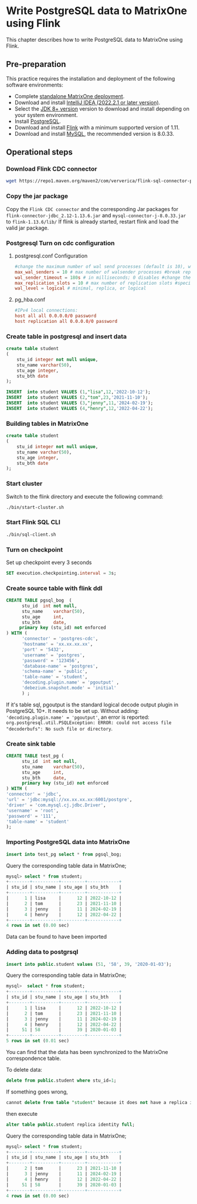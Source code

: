 # Write PostgreSQL data to MatrixOne using Flink

This chapter describes how to write PostgreSQL data to MatrixOne using Flink.

## Pre-preparation

This practice requires the installation and deployment of the following software environments:

- Complete [standalone MatrixOne deployment](https://docs.matrixorigin.cn/1.2.2/MatrixOne/Get-Started/install-standalone-matrixone/).
- Download and install [lntelliJ IDEA (2022.2.1 or later version)](https://www.jetbrains.com/idea/download/).
- Select the [JDK 8+ version](https://www.oracle.com/sg/java/technologies/javase/javase8-archive-downloads.html) version to download and install depending on your system environment.
- Install [PostgreSQL](https://www.postgresql.org/download/).
- Download and install [Flink](https://archive.apache.org/dist/flink/flink-1.17.0/flink-1.17.0-bin-scala_2.12.tgz) with a minimum supported version of 1.11.
- Download and install [MySQL](https://downloads.mysql.com/archives/get/p/23/file/mysql-server_8.0.33-1ubuntu23.04_amd64.deb-bundle.tar), the recommended version is 8.0.33.

## Operational steps

### Download Flink CDC connector

```bash
wget https://repo1.maven.org/maven2/com/ververica/flink-sql-connector-postgres-cdc/2.1.1/flink-sql-connector-postgres-cdc-2.1.1.jar 
```

### Copy the jar package

Copy the `Flink CDC connector` and the corresponding Jar packages for `flink-connector-jdbc_2.12-1.13.6.jar` and `mysql-connector-j-8.0.33.jar` to `flink-1.13.6/lib/` If flink is already started, restart flink and load the valid jar package.

### Postgresql Turn on cdc configuration

1. postgresql.conf Configuration

    ```conf
    #change the maximum number of wal send processes (default is 10), which is the same value as the solts setting above 
    max_wal_senders = 10 # max number of walsender processes #break replication connections that have been inactive for more than the specified number of milliseconds, you can set it appropriately a little larger (default 60s) 
    wal_sender_timeout = 180s # in milliseconds; 0 disables #change the maximum number of solts (default is 10), flink-cdc defaults to one table 
    max_replication_slots = 10 # max number of replication slots #specify as logical 
    wal_level = logical # minimal, replica, or logical
    ```

2. pg_hba.conf

    ```conf
    #IPv4 local connections: 
    host all all 0.0.0.0/0 password 
    host replication all 0.0.0.0/0 password 
    ```

### Create table in postgresql and insert data

```sql
create table student
(
    stu_id integer not null unique,
    stu_name varchar(50),
    stu_age integer,
    stu_bth date
);

INSERT  into student VALUES (1,"lisa",12,'2022-10-12');
INSERT  into student VALUES (2,"tom",23,'2021-11-10');
INSERT  into student VALUES (3,"jenny",11,'2024-02-19');
INSERT  into student VALUES (4,"henry",12,'2022-04-22');
```

### Building tables in MatrixOne

```sql
create table student
(
    stu_id integer not null unique,
    stu_name varchar(50),
    stu_age integer,
    stu_bth date
);
```

### Start cluster

Switch to the flink directory and execute the following command:

```bash
./bin/start-cluster.sh 
```

### Start Flink SQL CLI

```bash
./bin/sql-client.sh 
```

### Turn on checkpoint

Set up checkpoint every 3 seconds

```sql
SET execution.checkpointing.interval = 3s; 
```

### Create source table with flink ddl

```sql
CREATE TABLE pgsql_bog  (
      stu_id  int not null,
      stu_name    varchar(50),
      stu_age     int,
      stu_bth     date,
     primary key (stu_id) not enforced
) WITH (
      'connector' = 'postgres-cdc',
      'hostname' = 'xx.xx.xx.xx',
      'port' = '5432',
      'username' = 'postgres',
      'password' = '123456',
      'database-name' = 'postgres',
      'schema-name' = 'public',
      'table-name' = 'student',
      'decoding.plugin.name' = 'pgoutput' ,
      'debezium.snapshot.mode' = 'initial'
      ) ;
```

If it's table sql, pgoutput is the standard logical decode output plugin in PostgreSQL 10+. It needs to be set up. Without adding: `'decoding.plugin.name' = 'pgoutput'`, an error is reported: `org.postgresql.util.PSQLException: ERROR: could not access file "decoderbufs": No such file or directory`.

### Create sink table

```sql
CREATE TABLE test_pg (
      stu_id  int not null,
      stu_name    varchar(50),
      stu_age     int,
      stu_bth     date,
      primary key (stu_id) not enforced
) WITH (
'connector' = 'jdbc',
'url' = 'jdbc:mysql://xx.xx.xx.xx:6001/postgre',
'driver' = 'com.mysql.cj.jdbc.Driver',
'username' = 'root',
'password' = '111',
'table-name' = 'student'
);
```

### Importing PostgreSQL data into MatrixOne

```sql
insert into test_pg select * from pgsql_bog; 
```

Query the corresponding table data in MatrixOne;

```sql
mysql> select * from student;
+--------+----------+---------+------------+
| stu_id | stu_name | stu_age | stu_bth    |
+--------+----------+---------+------------+
|      1 | lisa     |      12 | 2022-10-12 |
|      2 | tom      |      23 | 2021-11-10 |
|      3 | jenny    |      11 | 2024-02-19 |
|      4 | henry    |      12 | 2022-04-22 |
+--------+----------+---------+------------+
4 rows in set (0.00 sec)
```

Data can be found to have been imported

### Adding data to postgrsql

```sql
insert into public.student values (51, '58', 39, '2020-01-03'); 
```

Query the corresponding table data in MatrixOne;

```sql
mysql>  select * from student;
+--------+----------+---------+------------+
| stu_id | stu_name | stu_age | stu_bth    |
+--------+----------+---------+------------+
|      1 | lisa     |      12 | 2022-10-12 |
|      2 | tom      |      23 | 2021-11-10 |
|      3 | jenny    |      11 | 2024-02-19 |
|      4 | henry    |      12 | 2022-04-22 |
|     51 | 58       |      39 | 2020-01-03 |
+--------+----------+---------+------------+
5 rows in set (0.01 sec)
```

You can find that the data has been synchronized to the MatrixOne correspondence table.

To delete data:

```sql
delete from public.student where stu_id=1; 
```

If something goes wrong,

```sql
cannot delete from table "student" because it does not have a replica identity and publishes deletes 
```

then execute

```sql
alter table public.student replica identity full; 
```

Query the corresponding table data in MatrixOne;

```sql
mysql> select * from student;
+--------+----------+---------+------------+
| stu_id | stu_name | stu_age | stu_bth    |
+--------+----------+---------+------------+
|      2 | tom      |      23 | 2021-11-10 |
|      3 | jenny    |      11 | 2024-02-19 |
|      4 | henry    |      12 | 2022-04-22 |
|     51 | 58       |      39 | 2020-01-03 |
+--------+----------+---------+------------+
4 rows in set (0.00 sec)
```